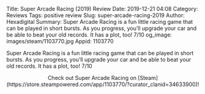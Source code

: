 Title: Super Arcade Racing (2019) Review
Date: 2019-12-21 04:08
Category: Reviews
Tags: positive review
Slug: super-arcade-racing-2019
Author: Hexadigital
Summary: Super Arcade Racing is a fun little racing game that can be played in short bursts. As you progress, you’ll upgrade your car and be able to beat your old records. It has a plot, too! 7/10
og_image: images/steam/1103770.jpg
Appid: 1103770

Super Arcade Racing is a fun little racing game that can be played in short bursts. As you progress, you’ll upgrade your car and be able to beat your old records. It has a plot, too! 7/10

<center>Check out Super Arcade Racing on [Steam](https://store.steampowered.com/app/1103770/?curator_clanid=34633900)!</center>
